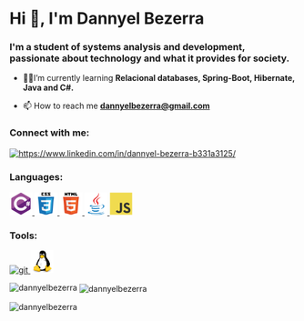 <h1 align="left">Hi 👋, I'm Dannyel Bezerra</h1>
<h3 align="left">I'm a student of systems analysis and development, passionate about technology and what it provides
    for society.</h3>

- 👨‍💻I’m currently learning **Relacional databases, Spring-Boot, Hibernate, Java and C#.**

- 📫 How to reach me **dannyelbezerra@gmail.com**

<h3 align="left">Connect with me:</h3>
<p align="left">
    <a href="https://www.linkedin.com/in/dannyel-bezerra-b331a3125/" target="blank"><img align="center"
            src="https://img.shields.io/badge/LinkedIn-0077B5?style=for-the-badge&logo=linkedin&logoColor=white"
            alt="https://www.linkedin.com/in/dannyel-bezerra-b331a3125/" height="30" width="110" /></a>
</p>

<h3 align="left">Languages:</h3>
<p align="left"> <a href="https://www.w3schools.com/cs/" target="_blank"> <img
            src="https://raw.githubusercontent.com/devicons/devicon/master/icons/csharp/csharp-original.svg"
            alt="csharp" width="40" height="40" /> </a> <a href="https://www.w3schools.com/css/" target="_blank"> <img
            src="https://raw.githubusercontent.com/devicons/devicon/master/icons/css3/css3-original-wordmark.svg"
            alt="css3" width="40" height="40" /> </a> <a href="https://www.w3.org/html/" target="_blank"> <img
            src="https://raw.githubusercontent.com/devicons/devicon/master/icons/html5/html5-original-wordmark.svg"
            alt="html5" width="40" height="40" /> </a> <a href="https://www.java.com" target="_blank"> <img
            src="https://raw.githubusercontent.com/devicons/devicon/master/icons/java/java-original.svg" alt="java"
            width="40" height="40" /> </a> <a href="https://developer.mozilla.org/en-US/docs/Web/JavaScript"
        target="_blank"> <img
            src="https://raw.githubusercontent.com/devicons/devicon/master/icons/javascript/javascript-original.svg"
            alt="javascript" width="40" height="40" /> </a> </p>

<h3 align="left">Tools:</h3>
<p align="left"> <a href="https://git-scm.com/" target="_blank"> <img
            src="https://www.vectorlogo.zone/logos/git-scm/git-scm-icon.svg" alt="git" width="40" height="40" /> </a> <a
        href="https://www.linux.org/" target="_blank"> <img
            src="https://raw.githubusercontent.com/devicons/devicon/master/icons/linux/linux-original.svg" alt="linux"
            width="40" height="40" /> </a> </p>


<p><img align="left"
        src="https://github-readme-stats.vercel.app/api/top-langs?username=dannyelbezerra&show_icons=true&locale=en&layout=compact"
        alt="dannyelbezerra" /> </p>

<p>&nbsp;<img align="center"
        src="https://github-readme-stats.vercel.app/api?username=dannyelbezerra&show_icons=true&locale=en"
        alt="dannyelbezerra" /> </p>

<p><img align="center" src="https://github-readme-streak-stats.herokuapp.com/?user=dannyelbezerra&"
        alt="dannyelbezerra" /> </p>
